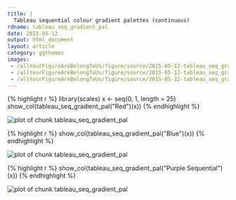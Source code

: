 ```yaml
---
title: |
  Tableau sequential colour gradient palettes (continuous)
rdname: tableau_seq_gradient_pal
date: 2015-05-12
output: html_document
layout: article
category: ggthemes
images:
 - /allYourFigureAreBelongToUs/figure/source/2015-05-12-tableau_seq_gradient_pal//tableau_seq_gradient_pal-1.png
 - /allYourFigureAreBelongToUs/figure/source/2015-05-12-tableau_seq_gradient_pal//tableau_seq_gradient_pal-2.png
 - /allYourFigureAreBelongToUs/figure/source/2015-05-12-tableau_seq_gradient_pal//tableau_seq_gradient_pal-3.png
---
```





{% highlight r %}
library(scales)
x <- seq(0, 1, length = 25)
show_col(tableau_seq_gradient_pal("Red")(x))
{% endhighlight %}

![plot of chunk tableau_seq_gradient_pal](/allYourFigureAreBelongToUs/figure/source/2015-05-12-tableau_seq_gradient_pal/tableau_seq_gradient_pal-1.png) 

{% highlight r %}
show_col(tableau_seq_gradient_pal("Blue")(x))
{% endhighlight %}

![plot of chunk tableau_seq_gradient_pal](/allYourFigureAreBelongToUs/figure/source/2015-05-12-tableau_seq_gradient_pal/tableau_seq_gradient_pal-2.png) 

{% highlight r %}
show_col(tableau_seq_gradient_pal("Purple Sequential")(x))
{% endhighlight %}

![plot of chunk tableau_seq_gradient_pal](/allYourFigureAreBelongToUs/figure/source/2015-05-12-tableau_seq_gradient_pal/tableau_seq_gradient_pal-3.png) 